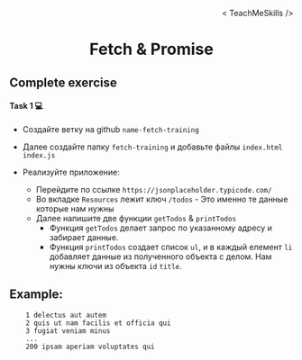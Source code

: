 <p align='right'>< TeachMeSkills /></p>
<h1 align='center'>Fetch & Promise</h1>

## Complete exercise

#### Task 1 💻

+ Создайте ветку на github `name-fetch-training`
+ Далее создайте папку `fetch-training` и добавьте файлы `index.html` `index.js`
+ Реализуйте приложение:

    + Перейдите по ссылке `https://jsonplaceholder.typicode.com/`
    + Во вкладке `Resources` лежит ключ `/todos` - Это именно те данные которые нам нужны
    + Далее напишите две функции `getTodos` & `printTodos`
        + Функция `getTodos` делает запрос по указанному адресу и забирает данные. 
        + Функция `printTodos` создает список `ul`, и в каждый елемент `li` добавляет данные из полученного объекта с делом. Нам нужны ключи из объекта `id` `title`.

Example:
---
        1 delectus aut autem
        2 quis ut nam facilis et officia qui
        3 fugiat veniam minus
        ...
        200 ipsam aperiam voluptates qui

